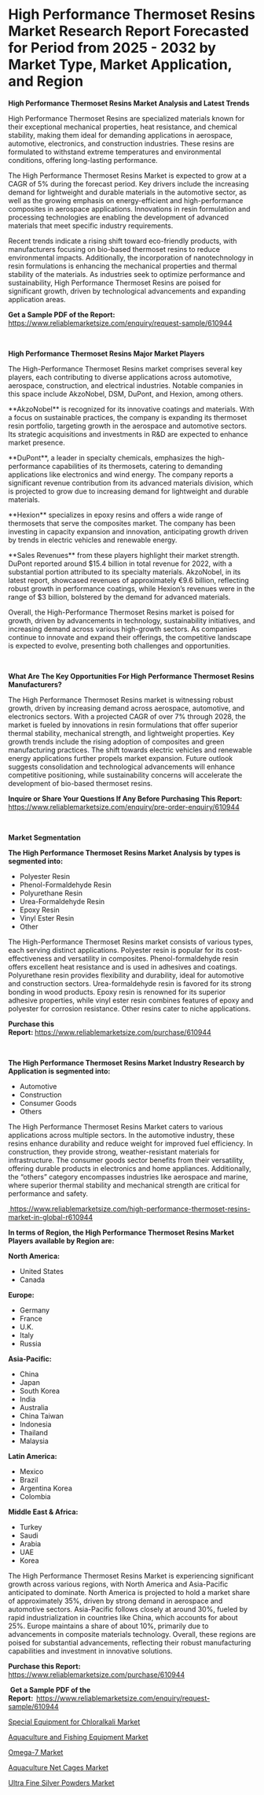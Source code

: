 <p><h1>High Performance Thermoset Resins Market Research Report Forecasted for Period from 2025 -  2032 by Market Type, Market Application, and Region</h1></p><p><strong>High Performance Thermoset Resins Market Analysis and Latest Trends</strong></p>
<p><p>High Performance Thermoset Resins are specialized materials known for their exceptional mechanical properties, heat resistance, and chemical stability, making them ideal for demanding applications in aerospace, automotive, electronics, and construction industries. These resins are formulated to withstand extreme temperatures and environmental conditions, offering long-lasting performance.</p><p>The High Performance Thermoset Resins Market is expected to grow at a CAGR of 5% during the forecast period. Key drivers include the increasing demand for lightweight and durable materials in the automotive sector, as well as the growing emphasis on energy-efficient and high-performance composites in aerospace applications. Innovations in resin formulation and processing technologies are enabling the development of advanced materials that meet specific industry requirements.</p><p>Recent trends indicate a rising shift toward eco-friendly products, with manufacturers focusing on bio-based thermoset resins to reduce environmental impacts. Additionally, the incorporation of nanotechnology in resin formulations is enhancing the mechanical properties and thermal stability of the materials. As industries seek to optimize performance and sustainability, High Performance Thermoset Resins are poised for significant growth, driven by technological advancements and expanding application areas.</p></p>
<p><strong>Get a Sample PDF of the Report:&nbsp;</strong> <a href="https://www.reliablemarketsize.com/enquiry/request-sample/610944?utm_campaign=1999&utm_medium=2&utm_source=Github&utm_content=ia&utm_term=23032025&utm_id=high-performance-thermoset-resins">https://www.reliablemarketsize.com/enquiry/request-sample/610944</a></p>
<p>&nbsp;</p>
<p><strong>High Performance Thermoset Resins Major Market Players</strong></p>
<p><p>The High-Performance Thermoset Resins market comprises several key players, each contributing to diverse applications across automotive, aerospace, construction, and electrical industries. Notable companies in this space include AkzoNobel, DSM, DuPont, and Hexion, among others.</p><p>**AkzoNobel** is recognized for its innovative coatings and materials. With a focus on sustainable practices, the company is expanding its thermoset resin portfolio, targeting growth in the aerospace and automotive sectors. Its strategic acquisitions and investments in R&D are expected to enhance market presence.</p><p>**DuPont**, a leader in specialty chemicals, emphasizes the high-performance capabilities of its thermosets, catering to demanding applications like electronics and wind energy. The company reports a significant revenue contribution from its advanced materials division, which is projected to grow due to increasing demand for lightweight and durable materials.</p><p>**Hexion** specializes in epoxy resins and offers a wide range of thermosets that serve the composites market. The company has been investing in capacity expansion and innovation, anticipating growth driven by trends in electric vehicles and renewable energy.</p><p>**Sales Revenues** from these players highlight their market strength. DuPont reported around $15.4 billion in total revenue for 2022, with a substantial portion attributed to its specialty materials. AkzoNobel, in its latest report, showcased revenues of approximately €9.6 billion, reflecting robust growth in performance coatings, while Hexion’s revenues were in the range of $3 billion, bolstered by the demand for advanced materials.</p><p>Overall, the High-Performance Thermoset Resins market is poised for growth, driven by advancements in technology, sustainability initiatives, and increasing demand across various high-growth sectors. As companies continue to innovate and expand their offerings, the competitive landscape is expected to evolve, presenting both challenges and opportunities.</p></p>
<p>&nbsp;</p>
<p><strong>What Are The Key Opportunities For High Performance Thermoset Resins Manufacturers?</strong></p>
<p><p>The High Performance Thermoset Resins market is witnessing robust growth, driven by increasing demand across aerospace, automotive, and electronics sectors. With a projected CAGR of over 7% through 2028, the market is fueled by innovations in resin formulations that offer superior thermal stability, mechanical strength, and lightweight properties. Key growth trends include the rising adoption of composites and green manufacturing practices. The shift towards electric vehicles and renewable energy applications further propels market expansion. Future outlook suggests consolidation and technological advancements will enhance competitive positioning, while sustainability concerns will accelerate the development of bio-based thermoset resins.</p></p>
<p><strong>Inquire or Share Your Questions If Any Before Purchasing This Report:</strong> <a href="https://www.reliablemarketsize.com/enquiry/pre-order-enquiry/610944?utm_campaign=1999&utm_medium=2&utm_source=Github&utm_content=ia&utm_term=23032025&utm_id=high-performance-thermoset-resins">https://www.reliablemarketsize.com/enquiry/pre-order-enquiry/610944</a></p>
<p>&nbsp;</p>
<p><strong>Market Segmentation</strong></p>
<p><strong>The High Performance Thermoset Resins Market Analysis by types is segmented into:</strong></p>
<p><ul><li>Polyester Resin</li><li>Phenol-Formaldehyde Resin</li><li>Polyurethane Resin</li><li>Urea-Formaldehyde Resin</li><li>Epoxy Resin</li><li>Vinyl Ester Resin</li><li>Other</li></ul></p>
<p><p>The High-Performance Thermoset Resins market consists of various types, each serving distinct applications. Polyester resin is popular for its cost-effectiveness and versatility in composites. Phenol-formaldehyde resin offers excellent heat resistance and is used in adhesives and coatings. Polyurethane resin provides flexibility and durability, ideal for automotive and construction sectors. Urea-formaldehyde resin is favored for its strong bonding in wood products. Epoxy resin is renowned for its superior adhesive properties, while vinyl ester resin combines features of epoxy and polyester for corrosion resistance. Other resins cater to niche applications.</p></p>
<p><strong>Purchase this Report:&nbsp;</strong><a href="https://www.reliablemarketsize.com/purchase/610944?utm_campaign=1999&utm_medium=2&utm_source=Github&utm_content=ia&utm_term=23032025&utm_id=high-performance-thermoset-resins">https://www.reliablemarketsize.com/purchase/610944</a></p>
<p>&nbsp;</p>
<p><strong>The High Performance Thermoset Resins Market Industry Research by Application is segmented into:</strong></p>
<p><ul><li>Automotive</li><li>Construction</li><li>Consumer Goods</li><li>Others</li></ul></p>
<p><p>The High Performance Thermoset Resins Market caters to various applications across multiple sectors. In the automotive industry, these resins enhance durability and reduce weight for improved fuel efficiency. In construction, they provide strong, weather-resistant materials for infrastructure. The consumer goods sector benefits from their versatility, offering durable products in electronics and home appliances. Additionally, the “others” category encompasses industries like aerospace and marine, where superior thermal stability and mechanical strength are critical for performance and safety.</p></p>
<p><a href="https://www.reliablemarketsize.com/high-performance-thermoset-resins-market-in-global-r610944?utm_campaign=1999&utm_medium=2&utm_source=Github&utm_content=ia&utm_term=23032025&utm_id=high-performance-thermoset-resins">&nbsp;https://www.reliablemarketsize.com/high-performance-thermoset-resins-market-in-global-r610944</a></p>
<p><strong>In terms of Region, the High Performance Thermoset Resins Market Players available by Region are:</strong></p>
<p>
    <p> <strong> North America: </strong>
        <ul>
            <li>United States</li>
            <li>Canada</li>
        </ul>
        </p> 
    <p> <strong> Europe: </strong>
        <ul>
            <li>Germany</li>
            <li>France</li>
            <li>U.K.</li>
            <li>Italy</li>
            <li>Russia</li>
        </ul>
        </p> 
    <p> <strong> Asia-Pacific: </strong>
        <ul>
            <li>China</li>
            <li>Japan</li>
            <li>South Korea</li>
            <li>India</li>
            <li>Australia</li>
            <li>China Taiwan</li>
            <li>Indonesia</li>
            <li>Thailand</li>
            <li>Malaysia</li>
        </ul>
        </p> 
    <p> <strong> Latin America: </strong>
        <ul>
            <li>Mexico</li>
            <li>Brazil</li>
            <li>Argentina Korea</li>
            <li>Colombia</li>
        </ul>
        </p> 
    <p> <strong> Middle East & Africa: </strong>
        <ul>
            <li>Turkey</li>
            <li>Saudi</li>
            <li>Arabia</li>
            <li>UAE</li>
            <li>Korea</li>
        </ul>
    </p>
    </p>
<p><p>The High Performance Thermoset Resins Market is experiencing significant growth across various regions, with North America and Asia-Pacific anticipated to dominate. North America is projected to hold a market share of approximately 35%, driven by strong demand in aerospace and automotive sectors. Asia-Pacific follows closely at around 30%, fueled by rapid industrialization in countries like China, which accounts for about 25%. Europe maintains a share of about 10%, primarily due to advancements in composite materials technology. Overall, these regions are poised for substantial advancements, reflecting their robust manufacturing capabilities and investment in innovative solutions.</p></p>
<p><strong>Purchase this Report: </strong><a href="https://www.reliablemarketsize.com/purchase/610944?utm_campaign=1999&utm_medium=2&utm_source=Github&utm_content=ia&utm_term=23032025&utm_id=high-performance-thermoset-resins">https://www.reliablemarketsize.com/purchase/610944</a></p>
<p>&nbsp;<strong>Get a Sample PDF of the Report:&nbsp;&nbsp;</strong><a href="https://www.reliablemarketsize.com/enquiry/request-sample/610944?utm_campaign=1999&utm_medium=2&utm_source=Github&utm_content=ia&utm_term=23032025&utm_id=high-performance-thermoset-resins">https://www.reliablemarketsize.com/enquiry/request-sample/610944</a></p>
<p><strong></strong></p>
<p><p><a href="https://github.com/roffefaith6l/Market-Research-Report-List-1/blob/main/special-equipment-for-chloralkali-market.md?utm_campaign=1999&utm_medium=2&utm_source=Github&utm_content=ia&utm_term=23032025&utm_id=high-performance-thermoset-resins">Special Equipment for Chloralkali Market</a></p><p><a href="https://github.com/irisadoranrx/Market-Research-Report-List-1/blob/main/aquaculture-and-fishing-equipment-market.md?utm_campaign=1999&utm_medium=2&utm_source=Github&utm_content=ia&utm_term=23032025&utm_id=high-performance-thermoset-resins">Aquaculture and Fishing Equipment Market</a></p><p><a href="https://github.com/semenbobbaxu/Market-Research-Report-List-1/blob/main/omega-7-market.md?utm_campaign=1999&utm_medium=2&utm_source=Github&utm_content=ia&utm_term=23032025&utm_id=high-performance-thermoset-resins">Omega-7 Market</a></p><p><a href="https://github.com/suzorfazlikb/Market-Research-Report-List-1/blob/main/aquaculture-net-cages-market.md?utm_campaign=1999&utm_medium=2&utm_source=Github&utm_content=ia&utm_term=23032025&utm_id=high-performance-thermoset-resins">Aquaculture Net Cages Market</a></p><p><a href="https://github.com/erkidrhoy/Market-Research-Report-List-1/blob/main/ultra-fine-silver-powders-market.md?utm_campaign=1999&utm_medium=2&utm_source=Github&utm_content=ia&utm_term=23032025&utm_id=high-performance-thermoset-resins">Ultra Fine Silver Powders Market</a></p></p>